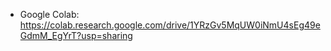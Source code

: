 - Google Colab: https://colab.research.google.com/drive/1YRzGv5MqUW0iNmU4sEg49eGdmM_EgYrT?usp=sharing